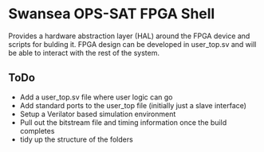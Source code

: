 # Swansea OPS-SAT FPGA Shell 

Provides a hardware abstraction layer (HAL) around the FPGA device and scripts for bulding it.
FPGA design can be developed in user_top.sv and will be able to interact with the rest of the system. 

## ToDo

* Add a user_top.sv file where user logic can go
* Add standard ports to the user_top file (initially just a slave interface)
* Setup a Verilator based simulation environment
* Pull out the bitstream file and timing information once the build completes
* tidy up the structure of the folders

